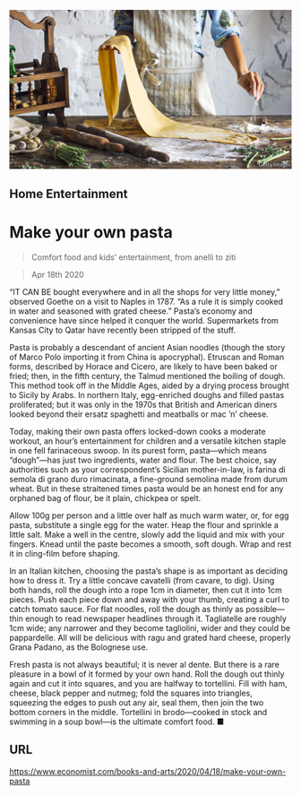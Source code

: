 ![](./images/20200418_BKP005_0.jpg)

## Home Entertainment

# Make your own pasta

> Comfort food and kids’ entertainment, from anelli to ziti

> Apr 18th 2020

“IT CAN BE bought everywhere and in all the shops for very little money,” observed Goethe on a visit to Naples in 1787. “As a rule it is simply cooked in water and seasoned with grated cheese.” Pasta’s economy and convenience have since helped it conquer the world. Supermarkets from Kansas City to Qatar have recently been stripped of the stuff.

Pasta is probably a descendant of ancient Asian noodles (though the story of Marco Polo importing it from China is apocryphal). Etruscan and Roman forms, described by Horace and Cicero, are likely to have been baked or fried; then, in the fifth century, the Talmud mentioned the boiling of dough. This method took off in the Middle Ages, aided by a drying process brought to Sicily by Arabs. In northern Italy, egg-enriched doughs and filled pastas proliferated; but it was only in the 1970s that British and American diners looked beyond their ersatz spaghetti and meatballs or mac ’n’ cheese.

Today, making their own pasta offers locked-down cooks a moderate workout, an hour’s entertainment for children and a versatile kitchen staple in one fell farinaceous swoop. In its purest form, pasta—which means “dough”—has just two ingredients, water and flour. The best choice, say authorities such as your correspondent’s Sicilian mother-in-law, is farina di semola di grano duro rimacinata, a fine-ground semolina made from durum wheat. But in these straitened times pasta would be an honest end for any orphaned bag of flour, be it plain, chickpea or spelt.

Allow 100g per person and a little over half as much warm water, or, for egg pasta, substitute a single egg for the water. Heap the flour and sprinkle a little salt. Make a well in the centre, slowly add the liquid and mix with your fingers. Knead until the paste becomes a smooth, soft dough. Wrap and rest it in cling-film before shaping.

In an Italian kitchen, choosing the pasta’s shape is as important as deciding how to dress it. Try a little concave cavatelli (from cavare, to dig). Using both hands, roll the dough into a rope 1cm in diameter, then cut it into 1cm pieces. Push each piece down and away with your thumb, creating a curl to catch tomato sauce. For flat noodles, roll the dough as thinly as possible—thin enough to read newspaper headlines through it. Tagliatelle are roughly 1cm wide; any narrower and they become tagliolini, wider and they could be pappardelle. All will be delicious with ragu and grated hard cheese, properly Grana Padano, as the Bolognese use.

Fresh pasta is not always beautiful; it is never al dente. But there is a rare pleasure in a bowl of it formed by your own hand. Roll the dough out thinly again and cut it into squares, and you are halfway to tortellini. Fill with ham, cheese, black pepper and nutmeg; fold the squares into triangles, squeezing the edges to push out any air, seal them, then join the two bottom corners in the middle. Tortellini in brodo—cooked in stock and swimming in a soup bowl—is the ultimate comfort food. ■

## URL

https://www.economist.com/books-and-arts/2020/04/18/make-your-own-pasta

